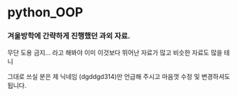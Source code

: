 # python_OOP
### 겨울방학에 간략하게 진행했던 과외 자료. 

무단 도용 금지... 라고 해봐야 이미 이것보다 뛰어난 자료가 많고 비슷한 자료도 많을 테니

그대로 쓰실 분은 제 닉네임 (dgddgd314)만 언급해 주시고 마음껏 수정 및 변경하셔도 됩니다. 
